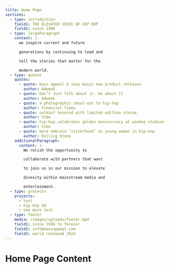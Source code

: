 ```yaml
---
title: Home Page
sections:
  - type: introduction
    field1: THE ELEVATED VOICE OF HIP HOP
    field2: since 1996
  - type: largeParagraph
    content: |-
      we inspire current and future

      generations by continuing to lead and

      tell the stories that matter for the

      modern world.
  - type: quotes
    quotes:
      - quote: mass appeal & sony music new product releases
        author: Adweek
      - quote: Don’t Just Talk about it. be about it
        author: Adweek
      - quote: a photographic shout-out to hip-hop
        author: Financial Times
      - quote: outkast honored with limited edition statue
        author: Vibe
      - quote: hip-hop celebrates golden anniversary at yankee stadium
        author: Vibe
      - quote: more embrace ‘sisterhood’ as young women in hip-hop
        author: Rolling Stone
    additionalParagraph:
      content: |-
        We relish the opportunity to

        collaborate with partners that want

        to join us in our mission to elevate

        divesity within mainstream media and

        entertainment.
  - type: projects
    projects:
      - test
      - hip hop 50
      - one more test
  - type: footer
    media: /images/uploads/footer.mp4
    field1: since 1996 to forever
    field2: info@massappeal.com
    field3: world renowned 2024
---
```


# Home Page Content
